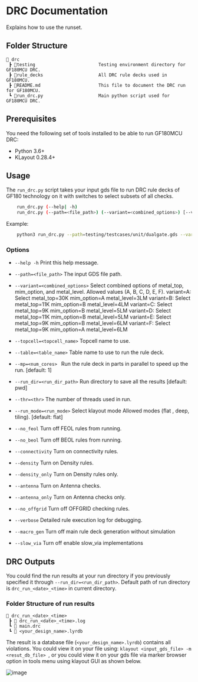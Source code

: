 # DRC Documentation

Explains how to use the runset.

## Folder Structure

```text
📁 drc
 ┣ 📁testing                        Testing environment directory for GF180MCU DRC. 
 ┣ 📁rule_decks                     All DRC rule decks used in GF180MCU.
 ┣ 📜README.md                      This file to document the DRC run for GF180MCU.
 ┗ 📜run_drc.py                     Main python script used for GF180MCU DRC.
 ```

## **Prerequisites**
You need the following set of tools installed to be able to run GF180MCU DRC:
- Python 3.6+
- KLayout 0.28.4+

## **Usage**

The `run_drc.py` script takes your input gds file to run DRC rule decks of GF180 technology on it with switches to select subsets of all checks. 

```bash
    run_drc.py (--help| -h)
    run_drc.py (--path=<file_path>) (--variant=<combined_options>) [--verbose] [--table=<table_name>]... [--mp=<num_cores>] [--run_dir=<run_dir_path>] [--topcell=<topcell_name>] [--thr=<thr>] [--run_mode=<run_mode>] [--no_feol] [--no_beol] [--connectivity] [--density] [--density_only] [--antenna] [--antenna_only] [--no_offgrid] [--macro_gen] [--slow_via]
```

Example:

```bash
    python3 run_drc.py --path=testing/testcases/unit/dualgate.gds --variant=C --table=dualgate --run_mode=deep --no_offgrid
```

### Options

- `--help -h`                           Print this help message.

- `--path=<file_path>`                  The input GDS file path.

- `--variant=<combined_options>`        Select combined options of metal_top, mim_option, and metal_level. Allowed values (A, B, C, D, E, F).
                                        variant=A: Select  metal_top=30K  mim_option=A  metal_level=3LM
                                        variant=B: Select  metal_top=11K  mim_option=B  metal_level=4LM
                                        variant=C: Select  metal_top=9K   mim_option=B  metal_level=5LM
                                        variant=D: Select  metal_top=11K  mim_option=B  metal_level=5LM
                                        variant=E: Select  metal_top=9K   mim_option=B  metal_level=6LM
                                        variant=F: Select  metal_top=9K   mim_option=A  metal_level=6LM

- `--topcell=<topcell_name>`            Topcell name to use.

- `--table=<table_name>`                Table name to use to run the rule deck.

- `--mp=<num_cores> `                   Run the rule deck in parts in parallel to speed up the run. [default: 1]

- `--run_dir=<run_dir_path>`            Run directory to save all the results [default: pwd]

- `--thr=<thr>`                         The number of threads used in run.

- `--run_mode=<run_mode>`               Select klayout mode Allowed modes (flat , deep, tiling). [default: flat]

- `--no_feol`                           Turn off FEOL rules from running.

- `--no_beol`                           Turn off BEOL rules from running.

- `--connectivity`                      Turn on connectivity rules.

- `--density`                           Turn on Density rules.

- `--density_only`                      Turn on Density rules only.

- `--antenna`                           Turn on Antenna checks.

- `--antenna_only`                      Turn on Antenna checks only.

- `--no_offgrid`                        Turn off OFFGRID checking rules.

- `--verbose`                           Detailed rule execution log for debugging.

- `--macro_gen`                        Turn off 
main rule deck generation without simulation

- `--slow_via`                        Turn off 
enable slow_via implementations  

## **DRC Outputs**

You could find the run results at your run directory if you previously specified it through `--run_dir=<run_dir_path>`. Default path of run directory is `drc_run_<date>_<time>` in current directory.

### Folder Structure of run results

```text
📁 drc_run_<date>_<time>
 ┣ 📜 drc_run_<date>_<time>.log
 ┗ 📜 main.drc
 ┗ 📜 <your_design_name>.lyrdb
 ```

The result is a database file (`<your_design_name>.lyrdb`) contains all violations. 
You could view it on your file using: `klayout <input_gds_file> -m <resut_db_file> `, or you could view it on your gds file via marker browser option in tools menu using klayout GUI as shown below.

![image](https://user-images.githubusercontent.com/91015308/219004873-be7c1e81-7085-4e82-8cd4-8303bc021e13.png)


